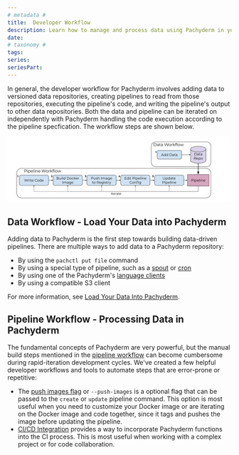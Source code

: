 ```yaml
---
# metadata # 
title:  Developer Workflow
description: Learn how to manage and process data using Pachyderm in your CI workflow.
date: 
# taxonomy #
tags: 
series:
seriesPart:
---
```



In general, the developer workflow for Pachyderm involves adding 
data to versioned data repositories, creating pipelines to 
read from those repositories, executing the pipeline's code, and writing the pipeline's output to other data repositories.
Both the data and pipeline can be iterated on independently with Pachyderm
handling the code execution according to the pipeline specfication.
The workflow steps are shown below.

![Developer workflow](../../assets/images/d_steps_analysis_pipeline.svg)

## Data Workflow - Load Your Data into Pachyderm

Adding data to Pachyderm is the first step towards building data-driven pipelines. There are multiple ways to add data to a Pachyderm repository:

* By using the `pachctl put file` command
* By using a special type of pipeline, such as a [spout](../../concepts/pipeline-concepts/pipeline/spout/) or [cron](../../concepts/pipeline-concepts/pipeline/cron/) 
* By using one of the Pachyderm's [language clients](../../reference/clients/)
* By using a compatible S3 client

For more information, see [Load Your Data Into Pachyderm](../basic-data-operations/load-data-into-pachyderm/).

## Pipeline Workflow - Processing Data in Pachyderm

The fundamental concepts of Pachyderm are very powerful, but the manual build steps mentioned in the [pipeline workflow](working-with-pipelines.md) can become cumbersome during rapid-iteration development cycles. We've created a few helpful developer workflows and tools to automate steps that are error-prone or repetitive:

* The [push images flag](push-images-flag.md) or `--push-images` is a optional flag that can be passed to the `create` or `update` pipeline command. This option is most useful when you need to customize your Docker image or are iterating on the Docker image and code together, since it tags and pushes the image before updating the pipeline. 
* [CI/CD Integration](ci-cd-integration.md) provides a way to incorporate Pachyderm functions into the CI process. This is most useful when working with a complex project or for code collaboration. 

